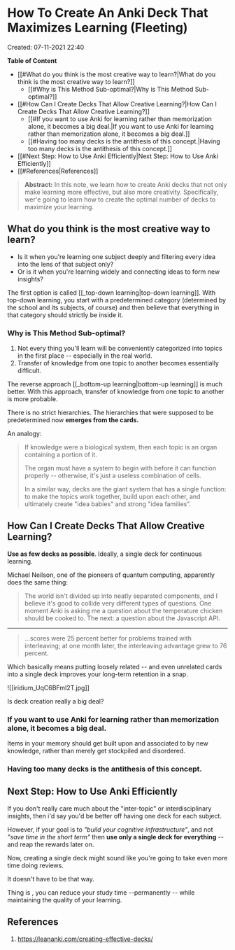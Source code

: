 # How To Create An Anki Deck That Maximizes Learning (Fleeting)
Created: 07-11-2021 22:40

**Table of Content**

- [[#What do you think is the most creative way to learn?|What do you think is the most creative way to learn?]]
	- [[#Why is This Method Sub-optimal?|Why is This Method Sub-optimal?]]
- [[#How Can I Create Decks That Allow Creative Learning?|How Can I Create Decks That Allow Creative Learning?]]
	- [[#If you want to use Anki for learning rather than memorization alone, it becomes a big deal.|If you want to use Anki for learning rather than memorization alone, it becomes a big deal.]]
	- [[#Having too many decks is the antithesis of this concept.|Having too many decks is the antithesis of this concept.]]
- [[#Next Step: How to Use Anki Efficiently|Next Step: How to Use Anki Efficiently]]
- [[#References|References]]


> **Abstract:** In this note, we learn how to create Anki decks that not only make learning more effective, but also more creativity. Specifically, wer'e going to learn how to create the optimal number of decks to maximize your learning.

## What do you think is the most creative way to learn?
* Is it when you're learning one subject deeply and filtering every idea into the lens of that subject only?
* Or is it when you're learning widely and connecting ideas to form new insights?

The first option is called [[_top-down learning|top-down learning]]. With top-down learning, you start with a predetermined category (determined by the school and its subjects, of course) and then believe that everything in that category should strictly be inside it.

### Why is This Method Sub-optimal?
1. Not every thing you'll learn will be conveniently categorized into topics in the first place -- especially in the real world.
2. Transfer of knowledge from one topic to another becomes essentially difficult.

The reverse approach [[_bottom-up learning|bottom-up learning]] is much better. With this approach, transfer of knowledge from one topic to another is more probable. 

There is no strict hierarchies. The hierarchies that were supposed to be predetermined now **emerges from the cards.**

An analogy:

> If knowledge were a biological system, then each topic is an organ containing a portion of it.
> 
> The organ must have a system to begin with before it can function properly -- otherwise, it's just a useless combination of cells.
> 
> In a similar way, decks are the giant system that has a single function: to make the topics work together, build upon each other, and ultimately create "idea babies" and strong "idea families".

## How Can I Create Decks That Allow Creative Learning?
**Use as few decks as possible**. Ideally, a single deck for continuous learning.

Michael Neilson, one of the pioneers of quantum computing, apparently does the same thing:

> The world isn't divided up into neatly separated components, and I believe it's good to collide very different types of questions. One moment Anki is asking me a question about the temperature chicken should be cooked to. The next: a question about the Javascript API.

---

> ...scores were 25 percent better for problems trained with interleaving; at one month later, the interleaving advantage grew to 76 percent.

Which basically means putting loosely related -- and even unrelated cards into a single deck improves your long-term retention in a snap.

![[iridium_UqC6BFmI2T.jpg]]

Is deck creation really a big deal?

### If you want to use Anki for learning rather than memorization alone, it becomes a big deal.

Items in your memory should get built upon and associated to by new knowledge, rather than merely get stockpiled and disordered.

### Having too many decks is the antithesis of this concept.

## Next Step: How to Use Anki Efficiently

If you don't really care much about the "inter-topic" or interdisciplinary insights, then i'd say you'd be better off having one deck for each subject.

However, if your goal is to *"build your cognitive infrastructure"*, and not *"save time in the short term"* then **use only a single deck for everything** --  and reap the rewards later on.

Now, creating a single deck might sound like you're going to take even more time doing reviews.

 It doesn't have to be that way.
 
 Thing is , you can reduce your study time --permanently -- while maintaining the quality of your learning.

## References
1. https://leananki.com/creating-effective-decks/